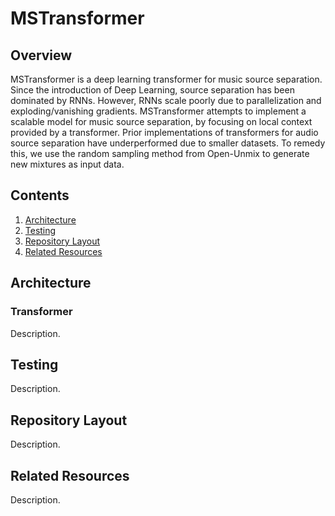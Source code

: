 # MSTransformer

## Overview

MSTransformer is a deep learning transformer for music source separation. Since the introduction of Deep Learning, source separation has been dominated by RNNs. However, RNNs scale poorly due to parallelization and exploding/vanishing gradients. MSTransformer attempts to implement a scalable model for music source separation, by focusing on local context provided by a transformer. Prior implementations of transformers for audio source separation have underperformed due to smaller datasets. To remedy this, we use the random sampling method from Open-Unmix to generate new mixtures as input data.
## Contents

1. [Architecture](#architecture)
2. [Testing](#testing)
3. [Repository Layout](#repository-layout)
4. [Related Resources](#related-resources)

## Architecture

### Transformer 

Description.

## Testing

Description.

## Repository Layout

Description.

## Related Resources

Description.
